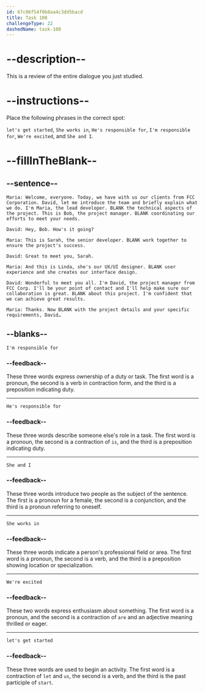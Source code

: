 ```yaml
---
id: 67c86f54f0b8aa4c3dd5bacd
title: Task 108
challengeType: 22
dashedName: task-108
---
```

<!-- REVIEW -->

# --description--

This is a review of the entire dialogue you just studied.

# --instructions--

Place the following phrases in the correct spot:

`let's get started`, `She works in`, `He's responsible for`, `I'm responsible for`, `We're excited`, and `She and I`.

# --fillInTheBlank--

## --sentence--

`Maria: Welcome, everyone. Today, we have with us our clients from FCC Corporation. David, let me introduce the team and briefly explain what we do. I'm Maria, the lead developer. BLANK the technical aspects of the project. This is Bob, the project manager. BLANK coordinating our efforts to meet your needs.`  

`David: Hey, Bob. How's it going?`  

`Maria: This is Sarah, the senior developer. BLANK work together to ensure the project's success.`  

`David: Great to meet you, Sarah.`  

`Maria: And this is Linda, she's our UX/UI designer. BLANK user experience and she creates our interface design.`  

`David: Wonderful to meet you all. I'm David, the project manager from FCC Corp. I'll be your point of contact and I'll help make sure our collaboration is great. BLANK about this project. I'm confident that we can achieve great results.`  

`Maria: Thanks. Now BLANK with the project details and your specific requirements, David…`  

## --blanks--

`I'm responsible for`  

### --feedback--

These three words express ownership of a duty or task. The first word is a pronoun, the second is a verb in contraction form, and the third is a preposition indicating duty.  

---

`He's responsible for`  

### --feedback--

These three words describe someone else's role in a task. The first word is a pronoun, the second is a contraction of `is`, and the third is a preposition indicating duty.  

---

`She and I`  

### --feedback--

These three words introduce two people as the subject of the sentence. The first is a pronoun for a female, the second is a conjunction, and the third is a pronoun referring to oneself.  

---

`She works in`  

### --feedback--

These three words indicate a person's professional field or area. The first word is a pronoun, the second is a verb, and the third is a preposition showing location or specialization.  

---

`We're excited`  

### --feedback--

These two words express enthusiasm about something. The first word is a pronoun, and the second is a contraction of `are` and an adjective meaning thrilled or eager.  

---

`let's get started`  

### --feedback--

These three words are used to begin an activity. The first word is a contraction of `let` and `us`, the second is a verb, and the third is the past participle of `start`.  
